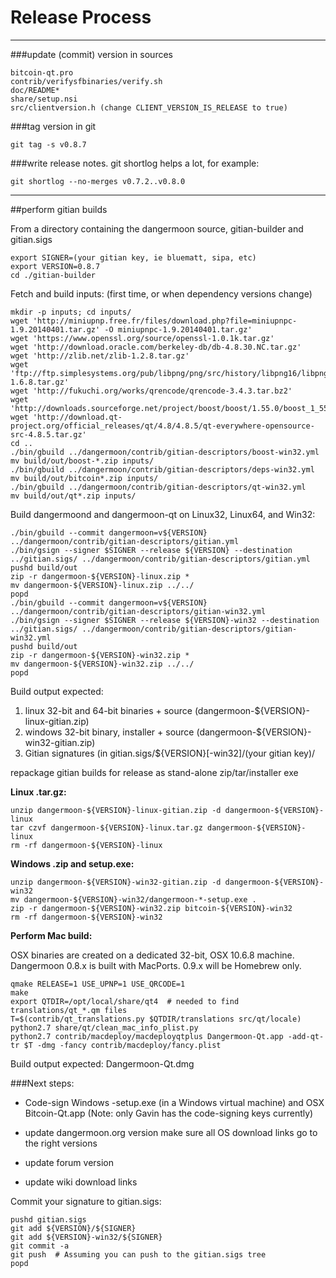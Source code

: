 Release Process
====================

* * *

###update (commit) version in sources


	bitcoin-qt.pro
	contrib/verifysfbinaries/verify.sh
	doc/README*
	share/setup.nsi
	src/clientversion.h (change CLIENT_VERSION_IS_RELEASE to true)

###tag version in git

	git tag -s v0.8.7

###write release notes. git shortlog helps a lot, for example:

	git shortlog --no-merges v0.7.2..v0.8.0

* * *

##perform gitian builds

 From a directory containing the dangermoon source, gitian-builder and gitian.sigs
  
	export SIGNER=(your gitian key, ie bluematt, sipa, etc)
	export VERSION=0.8.7
	cd ./gitian-builder

 Fetch and build inputs: (first time, or when dependency versions change)

	mkdir -p inputs; cd inputs/
	wget 'http://miniupnp.free.fr/files/download.php?file=miniupnpc-1.9.20140401.tar.gz' -O miniupnpc-1.9.20140401.tar.gz'
	wget 'https://www.openssl.org/source/openssl-1.0.1k.tar.gz'
	wget 'http://download.oracle.com/berkeley-db/db-4.8.30.NC.tar.gz'
	wget 'http://zlib.net/zlib-1.2.8.tar.gz'
	wget 'ftp://ftp.simplesystems.org/pub/libpng/png/src/history/libpng16/libpng-1.6.8.tar.gz'
	wget 'http://fukuchi.org/works/qrencode/qrencode-3.4.3.tar.bz2'
	wget 'http://downloads.sourceforge.net/project/boost/boost/1.55.0/boost_1_55_0.tar.bz2'
	wget 'http://download.qt-project.org/official_releases/qt/4.8/4.8.5/qt-everywhere-opensource-src-4.8.5.tar.gz'
	cd ..
	./bin/gbuild ../dangermoon/contrib/gitian-descriptors/boost-win32.yml
	mv build/out/boost-*.zip inputs/
	./bin/gbuild ../dangermoon/contrib/gitian-descriptors/deps-win32.yml
	mv build/out/bitcoin*.zip inputs/
	./bin/gbuild ../dangermoon/contrib/gitian-descriptors/qt-win32.yml
	mv build/out/qt*.zip inputs/

 Build dangermoond and dangermoon-qt on Linux32, Linux64, and Win32:
  
	./bin/gbuild --commit dangermoon=v${VERSION} ../dangermoon/contrib/gitian-descriptors/gitian.yml
	./bin/gsign --signer $SIGNER --release ${VERSION} --destination ../gitian.sigs/ ../dangermoon/contrib/gitian-descriptors/gitian.yml
	pushd build/out
	zip -r dangermoon-${VERSION}-linux.zip *
	mv dangermoon-${VERSION}-linux.zip ../../
	popd
	./bin/gbuild --commit dangermoon=v${VERSION} ../dangermoon/contrib/gitian-descriptors/gitian-win32.yml
	./bin/gsign --signer $SIGNER --release ${VERSION}-win32 --destination ../gitian.sigs/ ../dangermoon/contrib/gitian-descriptors/gitian-win32.yml
	pushd build/out
	zip -r dangermoon-${VERSION}-win32.zip *
	mv dangermoon-${VERSION}-win32.zip ../../
	popd

  Build output expected:

  1. linux 32-bit and 64-bit binaries + source (dangermoon-${VERSION}-linux-gitian.zip)
  2. windows 32-bit binary, installer + source (dangermoon-${VERSION}-win32-gitian.zip)
  3. Gitian signatures (in gitian.sigs/${VERSION}[-win32]/(your gitian key)/

repackage gitian builds for release as stand-alone zip/tar/installer exe

**Linux .tar.gz:**

	unzip dangermoon-${VERSION}-linux-gitian.zip -d dangermoon-${VERSION}-linux
	tar czvf dangermoon-${VERSION}-linux.tar.gz dangermoon-${VERSION}-linux
	rm -rf dangermoon-${VERSION}-linux

**Windows .zip and setup.exe:**

	unzip dangermoon-${VERSION}-win32-gitian.zip -d dangermoon-${VERSION}-win32
	mv dangermoon-${VERSION}-win32/dangermoon-*-setup.exe .
	zip -r dangermoon-${VERSION}-win32.zip bitcoin-${VERSION}-win32
	rm -rf dangermoon-${VERSION}-win32

**Perform Mac build:**

  OSX binaries are created on a dedicated 32-bit, OSX 10.6.8 machine.
  Dangermoon 0.8.x is built with MacPorts.  0.9.x will be Homebrew only.

	qmake RELEASE=1 USE_UPNP=1 USE_QRCODE=1
	make
	export QTDIR=/opt/local/share/qt4  # needed to find translations/qt_*.qm files
	T=$(contrib/qt_translations.py $QTDIR/translations src/qt/locale)
	python2.7 share/qt/clean_mac_info_plist.py
	python2.7 contrib/macdeploy/macdeployqtplus Dangermoon-Qt.app -add-qt-tr $T -dmg -fancy contrib/macdeploy/fancy.plist

 Build output expected: Dangermoon-Qt.dmg

###Next steps:

* Code-sign Windows -setup.exe (in a Windows virtual machine) and
  OSX Bitcoin-Qt.app (Note: only Gavin has the code-signing keys currently)

* update dangermoon.org version
  make sure all OS download links go to the right versions

* update forum version

* update wiki download links

Commit your signature to gitian.sigs:

	pushd gitian.sigs
	git add ${VERSION}/${SIGNER}
	git add ${VERSION}-win32/${SIGNER}
	git commit -a
	git push  # Assuming you can push to the gitian.sigs tree
	popd

